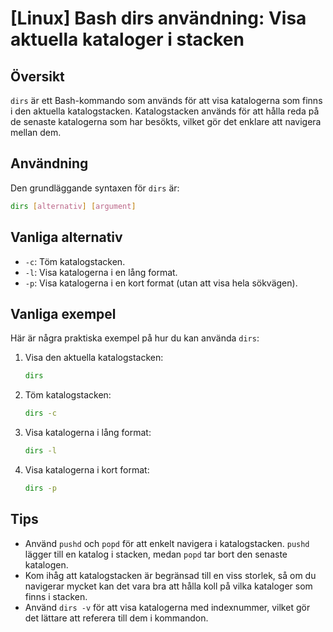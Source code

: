 # [Linux] Bash dirs användning: Visa aktuella kataloger i stacken

## Översikt
`dirs` är ett Bash-kommando som används för att visa katalogerna som finns i den aktuella katalogstacken. Katalogstacken används för att hålla reda på de senaste katalogerna som har besökts, vilket gör det enklare att navigera mellan dem.

## Användning
Den grundläggande syntaxen för `dirs` är:

```bash
dirs [alternativ] [argument]
```

## Vanliga alternativ
- `-c`: Töm katalogstacken.
- `-l`: Visa katalogerna i en lång format.
- `-p`: Visa katalogerna i en kort format (utan att visa hela sökvägen).

## Vanliga exempel
Här är några praktiska exempel på hur du kan använda `dirs`:

1. Visa den aktuella katalogstacken:
   ```bash
   dirs
   ```

2. Töm katalogstacken:
   ```bash
   dirs -c
   ```

3. Visa katalogerna i lång format:
   ```bash
   dirs -l
   ```

4. Visa katalogerna i kort format:
   ```bash
   dirs -p
   ```

## Tips
- Använd `pushd` och `popd` för att enkelt navigera i katalogstacken. `pushd` lägger till en katalog i stacken, medan `popd` tar bort den senaste katalogen.
- Kom ihåg att katalogstacken är begränsad till en viss storlek, så om du navigerar mycket kan det vara bra att hålla koll på vilka kataloger som finns i stacken.
- Använd `dirs -v` för att visa katalogerna med indexnummer, vilket gör det lättare att referera till dem i kommandon.